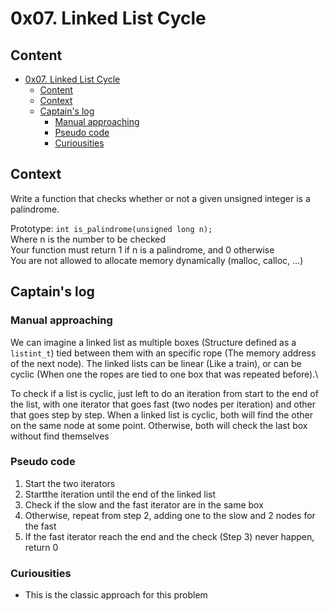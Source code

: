 # 0x07. Linked List Cycle

## Content

- [0x07. Linked List Cycle](#0x07-linked-list-cycle)
  - [Content](#content)
  - [Context](#context)
  - [Captain's log](#captains-log)
    - [Manual approaching](#manual-approaching)
    - [Pseudo code](#pseudo-code)
    - [Curiousities](#curiousities)

## Context

Write a function that checks whether or not a given unsigned integer is a palindrome.

Prototype: ```int is_palindrome(unsigned long n);```\
Where n is the number to be checked\
Your function must return 1 if n is a palindrome, and 0 otherwise\
You are not allowed to allocate memory dynamically (malloc, calloc, …)

## Captain's log

### Manual approaching

We can imagine a linked list as multiple boxes (Structure defined as a ```listint_t```) tied between them with an specific rope (The memory address of the next node). The linked lists can be linear (Like a train), or can be cyclic (When one the ropes are tied to one box that was repeated before).\

To check if a list is cyclic, just left to do an iteration from start to the end of the list, with one iterator that goes fast (two nodes per iteration) and other that goes step by step. When a linked list is cyclic, both will find the other on the same node at some point. Otherwise, both will check the last box without find themselves

### Pseudo code

1. Start the two iterators
2. Startthe iteration until the end of the linked list
3. Check if the slow and the fast iterator are in the same box
4. Otherwise, repeat from step 2, adding one to the slow and 2 nodes for the fast
5. If the fast iterator reach the end and the check (Step 3) never happen, return 0

### Curiousities

- This is the classic approach for this problem
